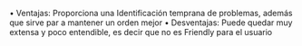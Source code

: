 •	Ventajas: Proporciona una Identificación temprana de problemas, además que sirve par a mantener un orden mejor 
•	Desventajas:  Puede quedar muy extensa y poco entendible, es decir que no es Friendly para el usuario 
